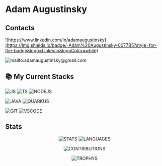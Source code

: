 # Adam Augustinsky

## Contacts

![https://www.linkedin.com/in/adamaugustinsky](https://img.shields.io/badge/-Adam%20Augustinsky-0077B5?style=for-the-badge&logo=Linkedin&logoColor=white)

![mailto:adamaugustinsky@gmail.com](https://img.shields.io/badge/adamaugustinsky@gmail.com-D14836?style=for-the-badge&logo=Gmail&logoColor=white)

## 📚  My Current Stacks

![JS](https://img.shields.io/badge/javascript-F7DF1E.svg?&style=for-the-badge&logo=javascript&logoColor=white)
![TS](https://img.shields.io/badge/typescript-007ACC?&logo=TypeScript&style=for-the-badge&logoColor=white)
![NODEJS](https://img.shields.io/badge/node.js-87C111?style=for-the-badge&logo=node.js&logoColor=white)


![JAVA](https://img.shields.io/badge/java-F89820?style=for-the-badge&logo=java&logoColor=white)
![QUARKUS](https://img.shields.io/badge/quarkus-1775D3?style=for-the-badge&logo=quarkus&logoColor=white)


![GIT](https://img.shields.io/badge/git-F05033?style=for-the-badge&logo=git&logoColor=white)
![VSCODE](https://img.shields.io/badge/VS%20Code-007ACC.svg?&style=for-the-badge&logo=visual-studio-code&logoColor=white)

## Stats
<div align="center" markdown="1">

![STATS](https://github-readme-stats.vercel.app/api?username=adamaugustinsky&count_private=true&show_icons=true&theme=dracula) ![LANGUAGES](https://github-readme-stats.vercel.app/api/top-langs/?username=adamaugustinsky&&langs_count=8&layout=compact&theme=dracula)

![CONTRIBUTIONS](https://github-readme-streak-stats.herokuapp.com/?user=adamaugustinsky&theme=dracula&count_private=true&show_icons=true&title_color=6e40c9&icon_color=6e40c9&line_height=10)

![TROPHYS](https://github-profile-trophy.vercel.app/?username=adamaugustinsky&theme=dracula)

</div>
